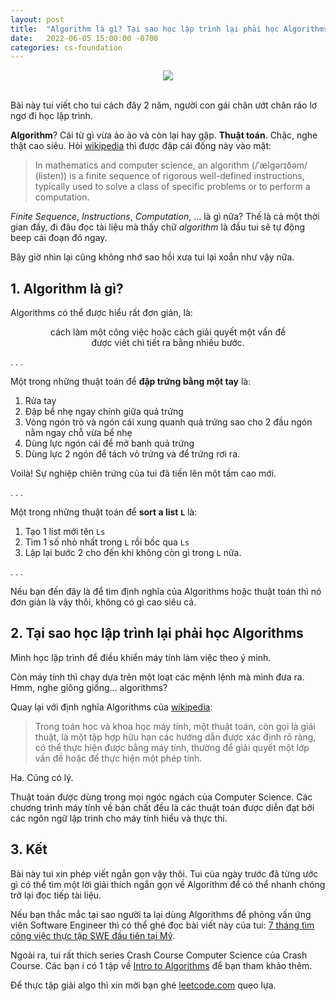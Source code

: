 ```yaml
---
layout: post
title:  "Algorithm là gì? Tại sao học lập trình lại phải học Algorithms?"
date:   2022-06-05 15:00:00 -0700
categories: cs-foundation
---
```



<center><img src="{{ site.url }}/assets/algo/what-is-algorithm.png"></center>

<br>

Bài này tui viết cho tui cách đây 2 năm, người con gái chân ướt chân ráo lơ ngơ đi học lập trình.

**Algorithm**? Cái từ gì vừa ảo ảo và còn lại hay gặp. **Thuật toán**. Chậc, nghe thật cao siêu. Hỏi [wikipedia](https://en.wikipedia.org/wiki/Algorithm) thì được đập cái đống này vào mặt:

> In mathematics and computer science, an algorithm (/ˈælɡərɪðəm/ (listen)) is a finite sequence of rigorous well-defined instructions, typically used to solve a class of specific problems or to perform a computation. 

*Finite Sequence*, *Instructions*, *Computation*, … là gì nữa? Thế là cả một thời gian đấy, đi đâu đọc tài liệu mà thấy chữ *algorithm* là đầu tui sẽ tự động beep cái đoạn đó ngay.

Bây giờ nhìn lại cũng không nhớ sao hồi xưa tui lại xoắn như vậy nữa.


## **1. Algorithm là gì?**

Algorithms có thể được hiểu rất đơn giản, là: 
<center>cách làm một công việc hoặc cách giải quyết một vấn đề<br>được viết chi tiết ra bằng nhiều bước.</center>

. . .

Một trong những thuật toán để **đập trứng bằng một tay** là:
1. Rửa tay
2. Đập bể nhẹ ngay chính giữa quả trứng
3. Vòng ngón trỏ và ngón cái xung quanh quả trứng sao cho 2 đầu ngón nằm ngay chỗ vừa bể nhẹ
4. Dùng lực ngón cái để mở banh quả trứng
5. Dùng lực 2 ngón để tách vỏ trứng và để trứng rơi ra.

Voilà! Sự nghiệp chiên trứng của tui đã tiến lên một tầm cao mới.

. . .

Một trong những thuật toán để **sort a list `L`** là:
1. Tạo 1 list mới tên `Ls`
2. Tìm 1 số nhỏ nhất trong `L` rồi bốc qua `Ls`
3. Lập lại bước 2 cho đến khi không còn gì trong `L` nữa.

. . .

Nếu bạn đến đây là để tìm định nghĩa của Algorithms hoặc thuật toán thì nó đơn giản là vậy thôi, không có gì cao siêu cả.

## **2. Tại sao học lập trình lại phải học Algorithms**

Mình học lập trình để điều khiển máy tính làm việc theo ý mình.

Còn máy tính thì chạy dựa trên một loạt các mệnh lệnh mà mình đưa ra. Hmm, nghe giông giống… algorithms?

Quay lại với định nghĩa Algorithms của [wikipedia](https://vi.wikipedia.org/wiki/Thu%E1%BA%ADt_to%C3%A1n):

> Trong toán học và khoa học máy tính, một thuật toán, còn gọi là giải thuật, là một tập hợp hữu hạn các hướng dẫn được xác định rõ ràng, có thể thực hiện được bằng máy tính, thường để giải quyết một lớp vấn đề hoặc để thực hiện một phép tính.

Ha. Cũng có lý.

Thuật toán được dùng trong mọi ngóc ngách của Computer Science. Các chương trình máy tính về bản chất đều là các thuật toán được diễn đạt bởi các ngôn ngữ lập trình cho máy tính hiểu và thực thi.

## **3. Kết**

Bài này tui xin phép viết ngắn gọn vậy thôi. Tui của ngày trước đã từng ước gì có thể tìm một lời giải thích ngắn gọn về Algorithm để có thể nhanh chóng trở lại đọc tiếp tài liệu.

Nếu bạn thắc mắc tại sao người ta lại dùng Algorithms để phỏng vấn ứng viên Software Engineer thì có thể ghé đọc bài viết này của tui: [7 tháng tìm công việc thực tập SWE đầu tiên tại Mỹ](https://tuihoccode.com/kinh-nghi%E1%BB%87m/2022/04/09/xin-thuc-tap-software-engineer-dau-tien-tai-my.html).


Ngoài ra, tui rất thích series Crash Course Computer Science của Crash Course. Các bạn í có 1 tập về [Intro to Algorithms](https://www.youtube.com/watch?v=rL8X2mlNHPM&ab_channel=CrashCourse) để bạn tham khảo thêm.

Để thực tập giải algo thì xin mời bạn ghé [leetcode.com](https://leetcode.com/) quẹo lựa.








